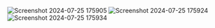 ![Screenshot 2024-07-25 175905](https://github.com/user-attachments/assets/b1212bfa-fe76-43ad-a539-c7b1008ef8ca)
![Screenshot 2024-07-25 175924](https://github.com/user-attachments/assets/798debae-c951-4977-92ec-e3624cc3aa26)
![Screenshot 2024-07-25 175934](https://github.com/user-attachments/assets/825415f4-e609-4f72-8157-0ee4f3a0d7a1)
